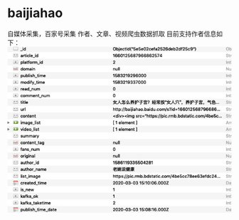 # baijiahao
自媒体采集，百家号采集 作者、文章、视频爬虫数据抓取
目前支持作者信息如下：
<img src=https://github.com/wanlitengfei/baijiahao/blob/master/img/baijiahao_article.jpg>
